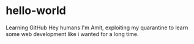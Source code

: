 # hello-world
Learning GitHub
Hey humans
I'm Amit, exploiting my quarantine to learn some web development like i wanted for a long time.

